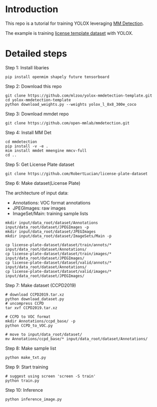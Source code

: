 # Introduction

This repo is a tutorial for training YOLOX leveraging [MM Detection](https://github.com/open-mmlab/mmdetection).

The example is training [license template dataset](https://github.com/RobertLucian/license-plate-dataset) with YOLOX.

# Detailed steps

Step 1: Install libaries

```shell
pip install openmim shapely future tensorboard
```



Step 2: Download this repo

```shell
git clone https://github.com/mlzoo/yolox-mmdetection-template.git
cd yolox-mmdetection-template
python download_weights.py --weights yolox_l_8x8_300e_coco
```

Step 3: Download mmdet repo

```shell
git clone https://github.com/open-mmlab/mmdetection.git
```



Step 4: Install MM Det

```shell
cd mmdetection
pip install -v -e .
mim install mmdet mmengine mmcv-full
cd ..
```



Step 5: Get License Plate dataset

```shell
git clone https://github.com/RobertLucian/license-plate-dataset
```



Step 6: Make dataset(License Plate)

The architecture of input data:

- Annotations: VOC format annotations
- JPEGImages: raw images
- ImageSet/Main: training sample lists

```shell
mkdir input/data_root/dataset/Annotations input/data_root/dataset/JPEGImages -p
mkdir input/data_root/dataset/JPEGImages
mkdir input/data_root/dataset/ImageSets/Main -p

cp license-plate-dataset/dataset/train/annots/* input/data_root/dataset/Annotations/
cp license-plate-dataset/dataset/train/images/* input/data_root/dataset/JPEGImages/
cp license-plate-dataset/dataset/valid/annots/* input/data_root/dataset/Annotations/
cp license-plate-dataset/dataset/valid/images/* input/data_root/dataset/JPEGImages/
```



Step 7: Make dataset (CCPD2019)

```shell
# download CCPD2019.tar.xz
python download_dataset.py
# uncompress CCPD
tar xvf CCPD2019.tar.xz

# CCPD to VOC format
mkdir Annotations/ccpd_base/ -p
python CCPD_to_VOC.py

# move to input/data_root/dataset/
mv Annotations/ccpd_base/* input/data_root/dataset/Annotations/
```



Step 8: Make sample list

```shell
python make_txt.py
```



Step 9: Start training

```shell
# suggest using screen 'screen -S train'
python train.py 
```



Step 10: Inference 

```shell
python inference_image.py
```

